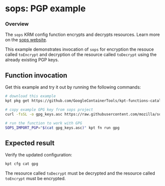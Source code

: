 # sops: PGP example

### Overview

The `sops` KRM config function encrypts and decrypts resources. Learn more on the [sops website].

This example demonstrates invocation of `sops` for encryption the resouce called `toEncrypt` and decryption of the resource called `toDecrypt` using the already existing PGP keys.

## Function invocation

Get this example and try it out by running the following commands:

```sh
# download this example
kpt pkg get https://github.com/GoogleContainerTools/kpt-functions-catalog.git/examples/contrib/sops/gpg .

# copy example GPG key from sops project
curl -fsSL -o gpg_keys.asc https://raw.githubusercontent.com/mozilla/sops/master/pgp/sops_functional_tests_key.asc

# run the function to work with GPG
SOPS_IMPORT_PGP="$(cat gpg_keys.asc)" kpt fn run gpg
```

## Expected result

Verify the updated configuration:

```sh
kpt cfg cat gpg
```

The resource called `toDecrypt` must be decrypted and the resource called `toEncrypt` must be encrypted.

[sops website]: https://github.com/mozilla/sops#test-with-the-dev-pgp-key
